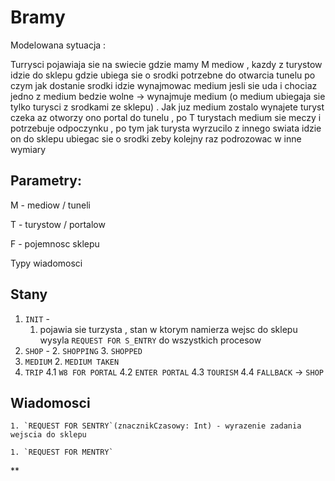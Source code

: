 

# Bramy


Modelowana sytuacja :

Turrysci pojawiaja sie na swiecie gdzie mamy M mediow , kazdy z turystow idzie do sklepu gdzie ubiega sie o srodki potrzebne do otwarcia tunelu po czym jak dostanie srodki idzie wynajmowac medium jesli sie uda i chociaz jedno z medium bedzie wolne -> wynajmuje medium (o medium ubiegaja sie tylko turysci z srodkami ze sklepu) . Jak juz medium zostalo wynajete turyst czeka az otworzy ono portal do tunelu , po T turystach medium sie meczy i potrzebuje odpoczynku , po tym jak turysta wyrzucilo z innego swiata idzie on do sklepu ubiegac sie o srodki zeby kolejny raz podrozowac w inne wymiary

  

## Parametry:

M - mediow / tuneli

T - turystow / portalow 

F - pojemnosc sklepu 
  

Typy wiadomosci

 ## Stany
 
 1.  `INIT` -
     1. pojawia sie turzysta , stan w ktorym namierza wejsc do sklepu wysyla `REQUEST FOR S_ENTRY` do wszystkich procesow 
 1.  `SHOP` - 
	 2. `SHOPPING`
	 3. `SHOPPED`
  3.   `MEDIUM`
	2.  `MEDIUM TAKEN`
   4.  `TRIP`
   	4.1 `W8 FOR PORTAL`
     4.2 `ENTER PORTAL`
	4.3 `TOURISM`
	4.4 `FALLBACK` -> `SHOP`  
	
	
## Wiadomosci

	1. `REQUEST FOR SENTRY`(znacznikCzasowy: Int) - wyrazenie zadania wejscia do sklepu

	1. `REQUEST FOR MENTRY`
  
**